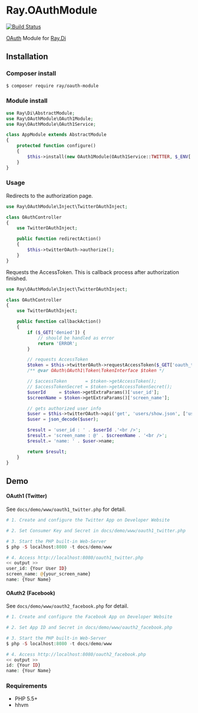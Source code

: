 Ray.OAuthModule
================

[![Build Status](https://travis-ci.org/Ray-Di/Ray.OAuthModule.svg?branch=master)](https://travis-ci.org/Ray-Di/Ray.OAuthModule)

[OAuth](https://github.com/kawanamiyuu/Maye.OAuthClient) Module for [Ray.Di](https://github.com/koriym/Ray.Di)

## Installation

### Composer install

```bash
$ composer require ray/oauth-module
```
 
### Module install

```php
use Ray\Di\AbstractModule;
use Ray\OAuthModule\OAuth1Module;
use Ray\OAuthModule\OAuth1Service;

class AppModule extends AbstractModule
{
	protected function configure()
	{
		$this->install(new OAuth1Module(OAuth1Service::TWITTER, $_ENV['CONSUMER_KEY'], $_ENV['CONSUMER_SECRET'], '/oauth/callback'));
	}
}
```

### Usage

Redirects to the authorization page.

```php
use Ray\OAuthModule\Inject\TwitterOAuthInject;

class OAuthController
{
    use TwitterOAuthInject;

    public function redirectAction()
    {
        $this->twitterOAuth->authorize();
    }
}
```

Requests the AccessToken.
This is callback process after authorization finished.

```php
use Ray\OAuthModule\Inject\TwitterOAuthInject;

class OAuthController
{
    use TwitterOAuthInject;

    public function callbackAction()
    {
        if ($_GET['denied']) {
            // should be handled as error
            return 'ERROR';
        }

        // requests AccessToken
        $token = $this->twitterOAuth->requestAccessToken($_GET['oauth_token'], $_GET['oauth_verifier']);
        /** @var OAuth\OAuth1\Token\TokenInterface $token */

        // $accessToken       = $token->getAccessToken();
        // $accessTokenSecret = $token->getAccessTokenSecret();
        $userId     = $token->getExtraParams()['user_id'];
        $screenName = $token->getExtraParams()['screen_name'];

        // gets authorized user info
        $user = $this->twitterOAuth->api('get', 'users/show.json', ['user_id' => $userId]);
        $user = json_decode($user);

        $result = 'user_id : ' . $userId .'<br />';
        $result.= 'screen_name : @' . $screenName . '<br />';
        $result.= 'name: ' . $user->name;

        return $result;
    }
}
```

## Demo

#### OAuth1 (Twitter)

See ```docs/demo/www/oauth1_twitter.php``` for detail.

```php
# 1. Create and configure the Twitter App on Developer Website

# 2. Set Consumer Key and Secret in docs/demo/www/oauth1_twitter.php

# 3. Start the PHP built-in Web-Server
$ php -S localhost:8080 -t docs/demo/www

# 4. Access http://localhost:8080/oauth1_twitter.php
<< output >>
user_id: {Your User ID}
screen_name: @{your_screen_name}
name: {Your Name}
```

#### OAuth2 (Facebook)

See ```docs/demo/www/oauth2_facebook.php``` for detail.

```php
# 1. Create and configure the Facebook App on Developer Website

# 2. Set App ID and Secret in docs/demo/www/oauth2_facebook.php

# 3. Start the PHP built-in Web-Server
$ php -S localhost:8080 -t docs/demo/www

# 4. Access http://localhost:8080/oauth2_facebook.php
<< output >>
id: {Your ID}
name: {Your Name}
```

### Requirements

* PHP 5.5+
* hhvm
